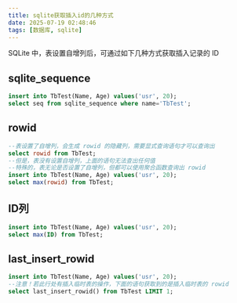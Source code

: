```yaml
---
title: sqlite获取插入id的几种方式
date: 2025-07-19 02:48:46
tags: [数据库, sqlite]
---
```


SQLite 中，表设置自增列后，可通过如下几种方式获取插入记录的 ID

## sqlite_sequence

```sql
insert into TbTest(Name, Age) values('usr', 20);
select seq from sqlite_sequence where name='TbTest';
```

<!-- more -->

## rowid

```sql
--表设置了自增列，会生成 rowid 的隐藏列，需要显式查询语句才可以查询出
select rowid from TbTest;
--但是，表没有设置自增列，上面的语句无法查出任何值
--特殊的，表无论是否设置了自增列，但都可以使用聚合函数查询出 rowid
insert into TbTest(Name, Age) values('usr', 20);
select max(rowid) from TbTest;
```

## ID列

```sql
insert into TbTest(Name, Age) values('usr', 20);
select max(ID) from TbTest;
```

## last_insert_rowid

```sql
insert into TbTest(Name, Age) values('usr', 20);
--注意！若此行处有插入临时表的操作，下面的语句获取到的是插入临时表的 rowid
select last_insert_rowid() from TbTest LIMIT 1;
```

